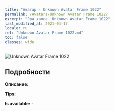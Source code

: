 ```yaml
---
title: "Аватар - Unknown Avatar Frame 1022"
permalink: /Avatars/Unknown Avatar Frame 1022/
excerpt: "Эра хаоса  Unknown Avatar Frame 1022"
last_modified_at: 2021-04-17
locale: ru
ref: "Unknown Avatar Frame 1022.md"
toc: false
classes: wide
---
```

 ![Unknown Avatar Frame 1022](/images/a/avatarFrame_22.png)

## Подробности

 **Описание:**  

 **Tips:**  

 **Is available:**  - 

